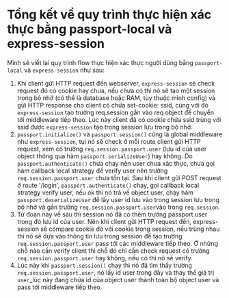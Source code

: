 # Tổng kết về quy trình thực hiện xác thực bằng passport-local và express-session

Mình sẽ viết lại quy trình flow thực hiện xác thực người dùng bằng `passport-local` và `express-session`
như sau:

1. Khi client gửi HTTP request đến webserver, `express-session` sẽ check request đó có cookie hay chưa,
   nếu chưa có thì nó sẽ tạo một session trong bộ nhớ (có thể là database hoặc RAM, tùy thuộc mình config) và gửi
   HTTP response cho client có chứa set-cookie: ssid, cùng với đó `express-session` tạo trường req.session gắn vào
   req object để chuyển tới middleware tiếp theo. Lúc này client đã có cookie chứa ssid trùng với ssid được `express-session` tạo trong session lưu trong bộ nhớ.
2. `passport.initialize()` và `passport.session()` cũng là global middleware như `express-session`, tụi nó sẽ check
   ở mỗi route client gửi HTTP request, xem có trường `req.session.passport.user` (lưu id của user object thông qua
   hàm `passport.serializeUser`) hay không. Do `passport.authenticate()` chưa chạy nên user chưa xác thực, chưa gọi hàm callback
   local strategy để verify user nên trường `req.session.passport.user` chưa tồn tại. Sau khi client gửi POST request ở route '/login', `passport.authenticate()` chạy, gọi callback local strategy verify user, nếu ok thì nó trả về object user, chạy hàm `passport.deserializeUser` để lấy user id lưu vào trong session lưu trong bộ nhớ và gắn trường `req.session.passport.user`vào trong `req.session`.
3. Từ đoạn này về sau thì session nó đã có thêm trường passport.user trong đó lưu id của user. Nên khi client gửi HTTP request đến, express-session sẽ compare cookie đó với cookie trong session, nếu trùng nhau thì nó sẽ dựa vào thông tin lưu trong session để tạo trường `req.session.passport.user` pass tới các middleware tiếp theo. Ở những chỗ nào cần verify client thì chỗ đó chỉ cần check request có trường `req.session.passport.user` hay không, nếu có thì nó sẽ verify.
4. Lúc này khi `passport.session()` chạy thì nó đã tìm thấy trường `req.session.passport.user`, nó lấy id user trong đây và thay thế giá trị `user`\_lúc này đang chứa id của object user thành toàn bộ object user và pass tới middleware tiếp theo.
